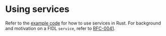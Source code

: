 # Using services

Refer to the [example code][code] for how to use services in Rust. For
background and motivation on a FIDL `service`, refer to [RFC-0041][rfc-0041].

<!-- xrefs -->
[code]: /examples/fidl/rust/services
[rfc-0041]: /docs/contribute/governance/rfcs/0041_unifying_services_devices.md
